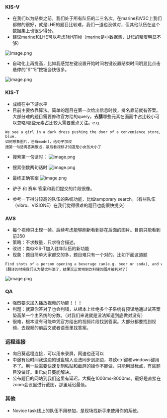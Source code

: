 ---
---


### KIS-V
+ 在我们以为结束之前，我们处于所有队伍的二三名次。在marine和V3C上我们都做的很好，就是LHE的题目比较难，我们一道也没做对，但其他队伍在这个数据集上也很少得分。
+ 建议marine和LHE可以考虑1秒切1帧（marine是小数据集，LHE的精度明显不够）

![image.png](https://cdn.jsdelivr.net/gh/Thomas333333/MyPostImage/Images/20240130144340.png)

+ 自动化上再提高，比如我感觉左键设置开始时间右键设置结束时间明显比点击悬停的“S”“E”按钮会快很多。

![image.png](https://cdn.jsdelivr.net/gh/Thomas333333/MyPostImage/Images/20240130111025.png)
### KIS-T
+ 成绩在中下游水平
+ 目前主要依靠算法。简单的题目在第一次给出信息时候，排名靠前就有答案。大部分难的题目需要修改官方给的query，**去猜**哪些元素在画面中占比较小可以忽略/哪些元素占比较大需要重点关注。e.g.
```
We see a girl in a dark dress pushing the door of a convenience store, after it closes, she runs away. There are two bikes and four trash cans in front of the shop windows. The store's brand colors are green, white and  blue.
如何想象图片，告诉model，给句子加权
搜第一句话离答案很远，最后看视频才知道是小女孩太小了
```

+ 搜索第一句话时：
![image.png](https://cdn.jsdelivr.net/gh/Thomas333333/MyPostImage/Images/20240130144739.png)

+ 搜索倒数两句话时
![image.png](https://cdn.jsdelivr.net/gh/Thomas333333/MyPostImage/Images/20240130144811.png)

+ 最终正确答案
![image.png](https://cdn.jsdelivr.net/gh/Thomas333333/MyPostImage/Images/20240130144832.png)

+ 驴子  和 赛车 答案和我们提交的片段很像。

+ 参考一下得分较高的队伍的系统功能，比如temporary search。（有些队伍（vibro、VISIONE）在我们觉得很难的题目也能很快提交）

### AVS 
+ 每个视频只出现一帧。后续考虑能够刷新看到排在后面的图片。目前只能看到前350
+ 策略：不求数量，只求符合描述。
+ 改进：类似KIS-T加入往年队伍的新功能
+ 现象：题目简单大家都交的多，题目难只有一个对的。比如下面这道题
```
Find shots of a person opening a beverage can(e.g. beer or soda), and with liquid being spilled.(翻译的时候我们认为是饮料洒了，结果交正常倾倒饮料罐的图片被判对了)
```
![image.png](https://cdn.jsdelivr.net/gh/Thomas333333/MyPostImage/Images/20240130145204.png)


### QA
+ 强烈要求加入播放视频的功能！！！
+ 判题：就算你答对了也会判错，从根本上杜绝多个子系统有预谋地通过试答案垫高某一个主系统的分数。（对我们来说就是没法知道到底做对没有）
+ 很难，根本没有可能单凭官方给出的视频片段找到答案。大部分都要找到视频，去视频的前后文或者语音里找答案。

### 远程连接
+ 向日葵远程连接，可以用来录屏，网速也还可以
+ 中途有段时间我这边的键盘输入没法同步到那边，导致ctrl键和windows键用不了。用一些需要快速复制粘贴和截屏的操作不能做，只能用鼠标点，有些题目没做好。重启向日葵能解决。
+ 公布题目的网站到我们这里有延迟，大概在1000ms-8000ms。最好是直接在zoom会议里进行截图，那里延迟最低。

### 其他
+ Novice task线上的队伍不用参加，是现场找新手来使用你的系统。
